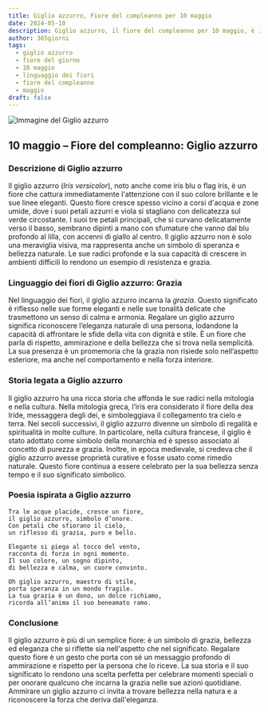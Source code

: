 ```yaml
---
title: Giglio azzurro, Fiore del compleanno per 10 maggio
date: 2024-05-10
description: Giglio azzurro, il fiore del compleanno per 10 maggio, è il simbolo di Grazia. Scopri il suo significato unico, le storie affascinanti e la poesia che celebra la sua bellezza.
author: 365giorni
tags:
  - giglio azzurro
  - fiore del giorno
  - 10 maggio
  - linguaggio dei fiori
  - fiore del compleanno
  - maggio
draft: false
---
```


![Immagine del Giglio azzurro](https://cdn.pixabay.com/photo/2019/02/25/20/19/iris-4020510_1280.jpg)


## 10 maggio – Fiore del compleanno: Giglio azzurro

### Descrizione di Giglio azzurro

Il giglio azzurro (_Iris versicolor_), noto anche come iris blu o flag iris, è un fiore che cattura immediatamente l'attenzione con il suo colore brillante e le sue linee eleganti. Questo fiore cresce spesso vicino a corsi d'acqua e zone umide, dove i suoi petali azzurri e viola si stagliano con delicatezza sul verde circostante. I suoi tre petali principali, che si curvano delicatamente verso il basso, sembrano dipinti a mano con sfumature che vanno dal blu profondo al lilla, con accenni di giallo al centro. Il giglio azzurro non è solo una meraviglia visiva, ma rappresenta anche un simbolo di speranza e bellezza naturale. Le sue radici profonde e la sua capacità di crescere in ambienti difficili lo rendono un esempio di resistenza e grazia.

### Linguaggio dei fiori di Giglio azzurro: Grazia

Nel linguaggio dei fiori, il giglio azzurro incarna la _grazia_. Questo significato è riflesso nelle sue forme eleganti e nelle sue tonalità delicate che trasmettono un senso di calma e armonia. Regalare un giglio azzurro significa riconoscere l’eleganza naturale di una persona, lodandone la capacità di affrontare le sfide della vita con dignità e stile. È un fiore che parla di rispetto, ammirazione e della bellezza che si trova nella semplicità. La sua presenza è un promemoria che la grazia non risiede solo nell’aspetto esteriore, ma anche nel comportamento e nella forza interiore.

### Storia legata a Giglio azzurro

Il giglio azzurro ha una ricca storia che affonda le sue radici nella mitologia e nella cultura. Nella mitologia greca, l’iris era considerato il fiore della dea Iride, messaggera degli dei, e simboleggiava il collegamento tra cielo e terra. Nei secoli successivi, il giglio azzurro divenne un simbolo di regalità e spiritualità in molte culture. In particolare, nella cultura francese, il giglio è stato adottato come simbolo della monarchia ed è spesso associato al concetto di purezza e grazia. Inoltre, in epoca medievale, si credeva che il giglio azzurro avesse proprietà curative e fosse usato come rimedio naturale. Questo fiore continua a essere celebrato per la sua bellezza senza tempo e il suo significato simbolico.

### Poesia ispirata a Giglio azzurro

```
Tra le acque placide, cresce un fiore,  
il giglio azzurro, simbolo d’onore.  
Con petali che sfiorano il cielo,  
un riflesso di grazia, puro e bello.  

Elegante si piega al tocco del vento,  
racconta di forza in ogni momento.  
Il suo colore, un sogno dipinto,  
di bellezza e calma, un cuore convinto.  

Oh giglio azzurro, maestro di stile,  
porta speranza in un mondo fragile.  
La tua grazia è un dono, un dolce richiamo,  
ricorda all’anima il suo beneamato ramo.  
```

### Conclusione

Il giglio azzurro è più di un semplice fiore: è un simbolo di grazia, bellezza ed eleganza che si riflette sia nell'aspetto che nel significato. Regalare questo fiore è un gesto che porta con sé un messaggio profondo di ammirazione e rispetto per la persona che lo riceve. La sua storia e il suo significato lo rendono una scelta perfetta per celebrare momenti speciali o per onorare qualcuno che incarna la grazia nelle sue azioni quotidiane. Ammirare un giglio azzurro ci invita a trovare bellezza nella natura e a riconoscere la forza che deriva dall'eleganza.